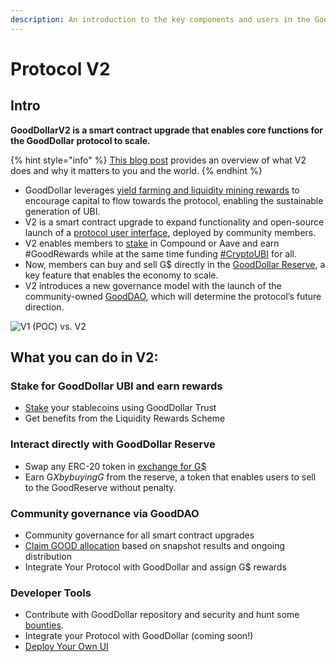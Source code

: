 ```yaml
---
description: An introduction to the key components and users in the GoodDollar protocol.
---
```


# Protocol V2

## **Intro**

**GoodDollarV2 is a smart contract upgrade that enables core functions for the GoodDollar protocol to scale.**

{% hint style="info" %}
[This blog post](https://www.gooddollar.org/gooddollarv2-launches-the-epoch-of-defi-for-good/) provides an overview of what V2 does and why it matters to you and the world.
{% endhint %}

* GoodDollar leverages [yield farming and liquidity mining rewards](https://docs.gooddollar.org) to encourage capital to flow towards the protocol, enabling the sustainable generation of UBI.
* V2 is a smart contract upgrade to expand functionality and open-source launch of a [protocol user interface](../protocol-v2-user-guides/deploy-your-own-gooddollar-ui.md), deployed by community members.
* V2 enables members to [stake](../protocol-v2-user-guides/stake-v2.md) in Compound or Aave and earn #GoodRewards while at the same time funding [#CryptoUBI](https://twitter.com/search?q=%23cryptoubi\&src=typed\_query) for all.
* Now, members can buy and sell G$ directly in the [GoodDollar Reserve](../protocol-v2-user-guides/buy-and-sell-gusd.md), a key feature that enables the economy to scale.
* V2 introduces a new governance model with the launch of the community-owned [GoodDAO](https://www.gooddollar.org/good-governance-distribution-results-from-the-snapshot/), which will determine the protocol’s future direction.&#x20;

![V1 (POC) vs. V2](../.gitbook/assets/V2-Roadmap-–-New-1030x579.jpeg)

## What you can do in V2:

### Stake for GoodDollar UBI and earn rewards&#x20;

* [Stake](../protocol-v2-user-guides/stake-v2.md) your stablecoins using GoodDollar Trust&#x20;
* Get benefits from the Liquidity Rewards Scheme

### Interact directly with GoodDollar Reserve&#x20;

* Swap any ERC-20 token in [exchange for G$ ](../protocol-v2-user-guides/buy-and-sell-gusd.md)
* Earn G$X by buying G$ from the reserve, a token that enables users to sell to the GoodReserve without penalty.

### Community governance via GoodDAO&#x20;

* Community governance for all smart contract upgrades&#x20;
* [Claim GOOD allocation](../protocol-v2-user-guides/claim-good-and-gdx.md) based on snapshot results and ongoing distribution
* Integrate Your Protocol with GoodDollar and assign G$ rewards

### Developer Tools&#x20;

* Contribute with GoodDollar repository and security and hunt some [bounties](https://github.com/GoodDollar/Bounties/issues).&#x20;
* Integrate your Protocol with GoodDollar (coming soon!)&#x20;
* [Deploy Your Own UI](../protocol-v2-user-guides/deploy-your-own-gooddollar-ui.md)
